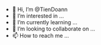 - 👋 Hi, I’m @TienDoann
- 👀 I’m interested in ...
- 🌱 I’m currently learning ...
- 💞️ I’m looking to collaborate on ...
- 📫 How to reach me ...

<!---
TienDoann/TienDoann is a ✨ special ✨ repository because its `README.md` (this file) appears on your GitHub profile.
You can click the Preview link to take a look at your changes.
--->

